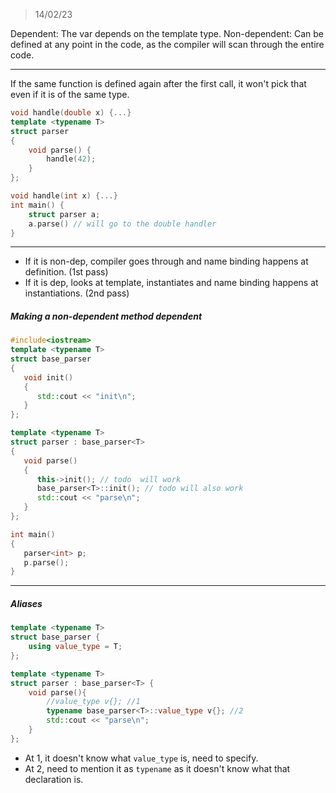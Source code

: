 > 14/02/23

Dependent: The var depends on the template type.
Non-dependent: Can be defined at any point in the code, as the compiler will scan through the entire code.

---

If the same function is defined again after the first call, it won't pick that even if it is of the same type.

```cpp
void handle(double x) {...}
template <typename T>
struct parser
{
	void parse() {
		handle(42);
	}
};

void handle(int x) {...}
int main() {
	struct parser a;
	a.parse() // will go to the double handler
}
```

---

- If it is non-dep, compiler goes through and name binding happens at definition. (1st pass)
- If it is dep,  looks at template, instantiates and name binding happens at instantiations. (2nd pass)

##### Making a non-dependent method dependent

```cpp
#include<iostream>
template <typename T>
struct base_parser
{
   void init()
   {
      std::cout << "init\n";
   }
};

template <typename T>
struct parser : base_parser<T>
{
   void parse()
   { 
      this->init(); // todo  will work
      base_parser<T>::init(); // todo will also work
      std::cout << "parse\n";
   }
};

int main()
{
   parser<int> p;
   p.parse();
}
```

---

##### Aliases

```cpp
template <typename T>
struct base_parser {
	using value_type = T;
};

template <typename T>
struct parser : base_parser<T> {
	void parse(){
		//value_type v{}; //1
		typename base_parser<T>::value_type v{}; //2
		std::cout << "parse\n";
	}
};
```

- At 1, it doesn't know what `value_type` is, need to specify.
- At 2, need to mention it as `typename` as it doesn't know what that declaration is.
